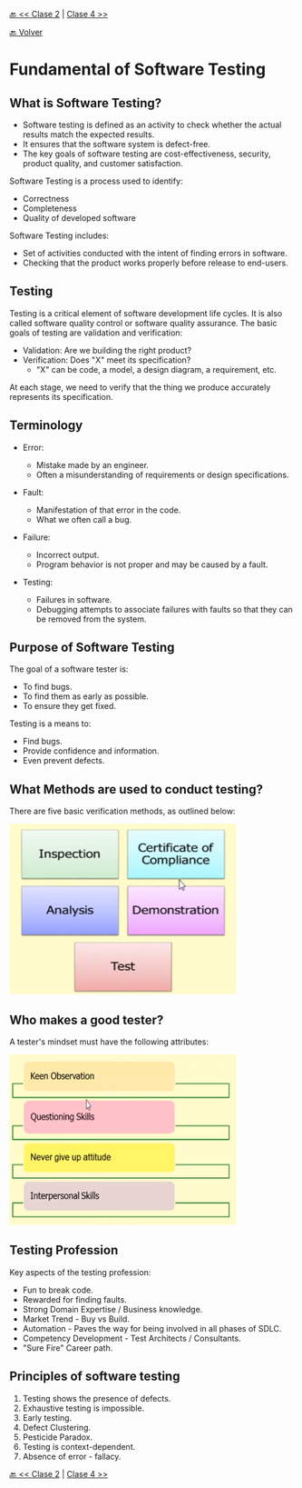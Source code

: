 [🔙 << Clase 2](../02_Class/02_Class.md) | [Clase 4 >>](../04_Class/04_Class.md)

[🔙 Volver](../README.md)


# Fundamental of Software Testing

## What is Software Testing?

- Software testing is defined as an activity to check whether the actual results match the expected results.
- It ensures that the software system is defect-free.
- The key goals of software testing are cost-effectiveness, security, product quality, and customer satisfaction.

Software Testing is a process used to identify:
- Correctness
- Completeness
- Quality of developed software

Software Testing includes:
- Set of activities conducted with the intent of finding errors in software.
- Checking that the product works properly before release to end-users.

## Testing

Testing is a critical element of software development life cycles. It is also called software quality control or software quality assurance. The basic goals of testing are validation and verification:

- Validation: Are we building the right product?
- Verification: Does "X" meet its specification?
  - "X" can be code, a model, a design diagram, a requirement, etc.

At each stage, we need to verify that the thing we produce accurately represents its specification.

## Terminology

- Error:
  - Mistake made by an engineer.
  - Often a misunderstanding of requirements or design specifications.

- Fault:
  - Manifestation of that error in the code.
  - What we often call a bug.

- Failure:
  - Incorrect output.
  - Program behavior is not proper and may be caused by a fault.

- Testing:
  - Failures in software.
  - Debugging attempts to associate failures with faults so that they can be removed from the system.

## Purpose of Software Testing

The goal of a software tester is:
- To find bugs.
- To find them as early as possible.
- To ensure they get fixed.

Testing is a means to:
- Find bugs.
- Provide confidence and information.
- Even prevent defects.

## What Methods are used to conduct testing?

There are five basic verification methods, as outlined below:

<img src="../assets/methods.png" alt="Methods of testing" width="400" height="300">


## Who makes a good tester?

A tester's mindset must have the following attributes:

<img src="../assets/attibutes.png" alt="Attributes" width="400" height="300">


## Testing Profession

Key aspects of the testing profession:

- Fun to break code.
- Rewarded for finding faults.
- Strong Domain Expertise / Business knowledge.
- Market Trend - Buy vs Build.
- Automation - Paves the way for being involved in all phases of SDLC.
- Competency Development - Test Architects / Consultants.
- "Sure Fire" Career path.

## Principles of software testing

1. Testing shows the presence of defects.
2. Exhaustive testing is impossible.
3. Early testing.
4. Defect Clustering.
5. Pesticide Paradox.
6. Testing is context-dependent.
7. Absence of error - fallacy.



[🔙 << Clase 2](../02_Class/02_Class.md) | [Clase 4 >>](../04_Class/04_Class.md)